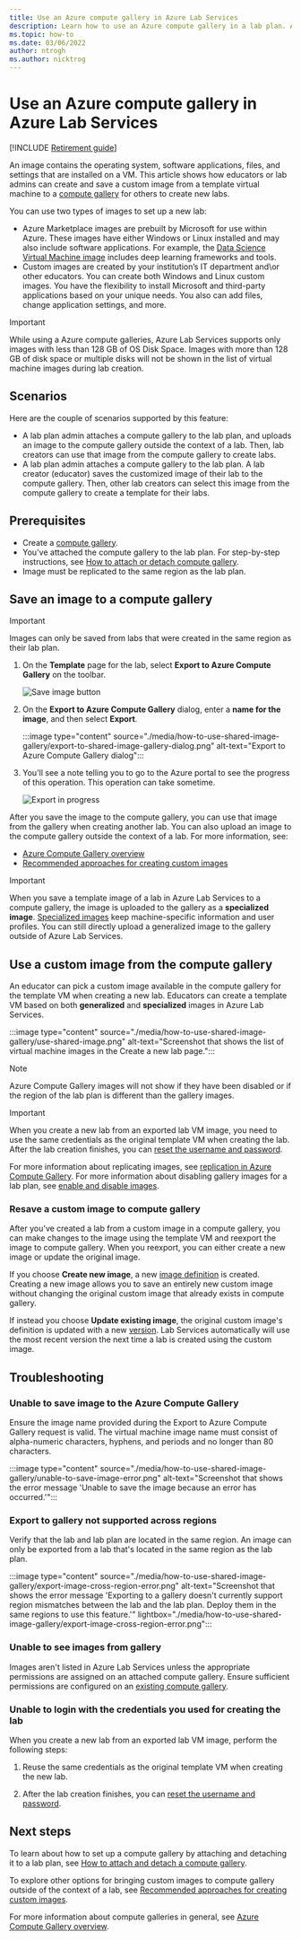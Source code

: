 ```yaml
---
title: Use an Azure compute gallery in Azure Lab Services
description: Learn how to use an Azure compute gallery in a lab plan. A compute gallery lets you share a VM image, which can be reused to create new labs.
ms.topic: how-to
ms.date: 03/06/2022
author: ntrogh
ms.author: nicktrog
---
```


# Use an Azure compute gallery in Azure Lab Services

[!INCLUDE [Retirement guide](./includes/retirement-banner.md)]

An image contains the operating system, software applications, files, and settings that are installed on a VM. This article shows how educators or lab admins can create and save a custom image from a template virtual machine to a [compute gallery](/azure/virtual-machines/shared-image-galleries) for others to create new labs.

You can use two types of images to set up a new lab:

- Azure Marketplace images are prebuilt by Microsoft for use within Azure. These images have either Windows or Linux installed and may also include software applications. For example, the [Data Science Virtual Machine image](../machine-learning/data-science-virtual-machine/overview.md#what-does-the-dsvm-include) includes deep learning frameworks and tools.
- Custom images are created by your institution’s IT department and\or other educators. You can create both Windows and Linux custom images. You have the flexibility to install Microsoft and third-party applications based on your unique needs. You also can add files, change application settings, and more.

> [!IMPORTANT]
> While using a Azure compute galleries, Azure Lab Services supports only images with less than 128 GB of OS Disk Space. Images with more than 128 GB of disk space or multiple disks will not be shown in the list of virtual machine images during lab creation.

## Scenarios

Here are the couple of scenarios supported by this feature:

- A lab plan admin attaches a compute gallery to the lab plan, and uploads an image to the compute gallery outside the context of a lab. Then, lab creators can use that image from the compute gallery to create labs.
- A lab plan admin attaches a compute gallery to the lab plan. A lab creator (educator) saves the customized image of their lab to the compute gallery. Then, other lab creators can select this image from the compute gallery to create a template for their labs.

## Prerequisites

- Create a [compute gallery](/azure/virtual-machines/create-gallery).
- You've attached the compute gallery to the lab plan. For step-by-step instructions, see [How to attach or detach compute gallery](how-to-attach-detach-shared-image-gallery.md).
- Image must be replicated to the same region as the lab plan.

## Save an image to a compute gallery
> [!IMPORTANT]
> Images can only be saved from labs that were created in the same region as their lab plan.

1. On the **Template** page for the lab, select **Export to Azure Compute Gallery** on the toolbar.

    ![Save image button](./media/how-to-use-shared-image-gallery/export-to-shared-image-gallery-button.png)
2. On the **Export to Azure Compute Gallery** dialog, enter a **name for the image**, and then select **Export**.

    :::image type="content" source="./media/how-to-use-shared-image-gallery/export-to-shared-image-gallery-dialog.png" alt-text="Export to Azure Compute Gallery dialog":::

3. You'll see a note telling you to go to the Azure portal to see the progress of this operation. This operation can take sometime.

    ![Export in progress](./media/how-to-use-shared-image-gallery/exporting-image-in-progress.png)

After you save the image to the compute gallery, you can use that image from the gallery when creating another lab. You can also upload an image to the compute gallery outside the context of a lab. For more information, see:

- [Azure Compute Gallery overview](/azure/virtual-machines/shared-image-galleries)
- [Recommended approaches for creating custom images](approaches-for-custom-image-creation.md)

> [!IMPORTANT]
> When you save a template image of a lab in Azure Lab Services to a compute gallery, the image is uploaded to the gallery as a **specialized image**. [Specialized images](/azure/virtual-machines/shared-image-galleries#generalized-and-specialized-images) keep machine-specific information and user profiles. You can still directly upload a generalized image to the gallery outside of Azure Lab Services.

## Use a custom image from the compute gallery

An educator can pick a custom image available in the compute gallery for the template VM when creating a new lab. Educators can create a template VM based on both **generalized** and **specialized** images in Azure Lab Services.

:::image type="content" source="./media/how-to-use-shared-image-gallery/use-shared-image.png" alt-text="Screenshot that shows the list of virtual machine images in the Create a new lab page.":::

>[!NOTE]
>Azure Compute Gallery images will not show if they have been disabled or if the region of the lab plan is different than the gallery images.

> [!IMPORTANT]
> When you create a new lab from an exported lab VM image, you need to use the same credentials as the original template VM when creating the lab. After the lab creation finishes, you can [reset the username and password](./how-to-set-virtual-machine-passwords.md).

For more information about replicating images, see  [replication in Azure Compute Gallery](/azure/virtual-machines/shared-image-galleries). For more information about disabling gallery images for a lab plan, see [enable and disable images](how-to-attach-detach-shared-image-gallery.md#enable-and-disable-images).

### Resave a custom image to compute gallery

After you've created a lab from a custom image in a compute gallery, you can make changes to the image using the template VM and reexport the image to compute gallery. When you reexport, you can either create a new image or update the original image.

If you choose **Create new image**, a new [image definition](/azure/virtual-machines/shared-image-galleries#image-definitions) is created. Creating a new image allows you to save an entirely new custom image without changing the original custom image that already exists in compute gallery.

If instead you choose **Update existing image**, the original custom image's definition is updated with a new [version](/azure/virtual-machines/shared-image-galleries#image-versions). Lab Services automatically will use the most recent version the next time a lab is created using the custom image.

## Troubleshooting

### Unable to save image to the Azure Compute Gallery

Ensure the image name provided during the Export to Azure Compute Gallery request is valid. The virtual machine image name must consist of alpha-numeric characters, hyphens, and periods and no longer than 80 characters.

:::image type="content" source="./media/how-to-use-shared-image-gallery/unable-to-save-image-error.png" alt-text="Screenshot that shows the error message 'Unable to save the image because an error has occurred.'":::

### Export to gallery not supported across regions

Verify that the lab and lab plan are located in the same region. An image can only be exported from a lab that's located in the same region as the lab plan. 

:::image type="content" source="./media/how-to-use-shared-image-gallery/export-image-cross-region-error.png" alt-text="Screenshot that shows the error message 'Exporting to a gallery doesn't currently support region mismatches between the lab and the lab plan. Deploy them in the same regions to use this feature.'" lightbox="./media/how-to-use-shared-image-gallery/export-image-cross-region-error.png"::: 

### Unable to see images from gallery

Images aren't listed in Azure Lab Services unless the appropriate permissions are assigned on an attached compute gallery. Ensure sufficient permissions are configured on an [existing compute gallery](how-to-attach-detach-shared-image-gallery.md#attach-an-existing-compute-gallery-to-a-lab-plan).

### Unable to login with the credentials you used for creating the lab

When you create a new lab from an exported lab VM image, perform the following steps:

1. Reuse the same credentials as the original template VM when creating the new lab.

1. After the lab creation finishes, you can [reset the username and password](./how-to-set-virtual-machine-passwords.md).

## Next steps

To learn about how to set up a compute gallery by attaching and detaching it to a lab plan, see [How to attach and detach a compute gallery](how-to-attach-detach-shared-image-gallery.md).

To explore other options for bringing custom images to compute gallery outside of the context of a lab, see [Recommended approaches for creating custom images](approaches-for-custom-image-creation.md).

For more information about compute galleries in general, see [Azure Compute Gallery overview](/azure/virtual-machines/shared-image-galleries).
